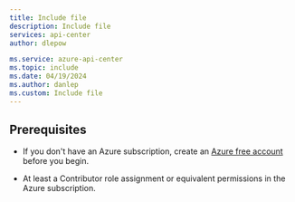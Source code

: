 ```yaml
---
title: Include file
description: Include file
services: api-center
author: dlepow

ms.service: azure-api-center
ms.topic: include
ms.date: 04/19/2024
ms.author: danlep
ms.custom: Include file
---
```


## Prerequisites

* If you don't have an Azure subscription, create an [Azure free account](https://azure.microsoft.com/free/?WT.mc_id=A261C142F) before you begin.

* At least a Contributor role assignment or equivalent permissions in the Azure subscription. 